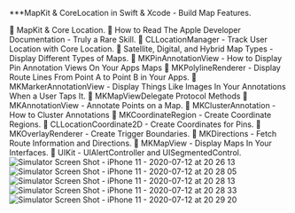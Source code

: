 
 ***MapKit & CoreLocation in Swift & Xcode - Build Map Features.

🔹 MapKit & Core Location.
🔹 How to Read The Apple Developer Documentation - Truly a Rare Skill.
🔹 CLLocationManager - Track User Location with Core Location.
🔹 Satellite, Digital, and Hybrid Map Types - Display Different Types of Maps.
🔹 MKPinAnnotationView - How to Display Pin Annotation Views On Your Apps Maps
🔹 MKPolylineRenderer - Display Route Lines From Point A to Point B in Your Apps.
🔹 MKMarkerAnnotationView - Display Things Like Images In Your Annotations When a User Taps It.
🔹 MKMapViewDelegate Protocol Methods
🔹 MKAnnotationView - Annotate Points on a Map.
🔹 MKClusterAnnotation - How to Cluster Annotations
🔹 MKCoordinateRegion - Create Coordinate Regions.
🔹 CLLocationCoordinate2D - Create Coordinates for Pins.
🔹 MKOverlayRenderer - Create Trigger Boundaries.
🔹 MKDirections - Fetch Route Information and Directions.
🔹 MKMapView - Display Maps In Your Interfaces.
🔹 UIKit - UIAlertController and UISegmentedControl.
![Simulator Screen Shot - iPhone 11 - 2020-07-12 at 20 26 13](https://user-images.githubusercontent.com/46062128/87325550-6be65200-c4e6-11ea-8d2e-c9b40671e729.png)     ![Simulator Screen Shot - iPhone 11 - 2020-07-12 at 20 28 05](https://user-images.githubusercontent.com/46062128/87325564-70ab0600-c4e6-11ea-9703-c53eb0ff86c4.png)   ![Simulator Screen Shot - iPhone 11 - 2020-07-12 at 20 28 13](https://user-images.githubusercontent.com/46062128/87325574-756fba00-c4e6-11ea-835d-ff28fd396573.png)
     ![Simulator Screen Shot - iPhone 11 - 2020-07-12 at 20 28 33](https://user-images.githubusercontent.com/46062128/87325580-79034100-c4e6-11ea-8cb7-37fd063a2499.png)  ![Simulator Screen Shot - iPhone 11 - 2020-07-12 at 20 29 20](https://user-images.githubusercontent.com/46062128/87325595-7bfe3180-c4e6-11ea-8629-8d1793193c2d.png)
